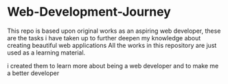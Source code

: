 # Web-Development-Journey
This repo is based upon original works as an aspiring web developer, these are the tasks i have taken up to further deepen my knowledge about creating beautiful web applications
All the works in this repository are just used as a learning material.

i created them to learn more about being a web developer and to make me a better developer
